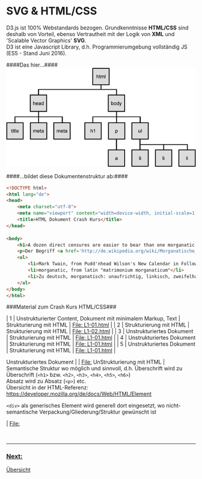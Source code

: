 # SVG  & HTML/CSS

D3.js ist 100% Webstandards bezogen. Grundkenntnisse **HTML/CSS** sind deshalb von Vorteil, ebenso Vertrautheit mit der Logik von **XML** und 'Scalable Vector Graphics' **SVG**.<br>
D3 ist eine Javascript Library, d.h. Programmierumgebung vollständig JS (ES5 - Stand Juni 2016).


####Das hier…####
![Domtree](dom_tree.png)



####…bildet diese Dokumentenstruktur ab:####
```html
<!DOCTYPE html>
<html lang="de">
<head>
    <meta charset="utf-8">
    <meta name="viewport" content="width=device-width, initial-scale=1.0">
    <title>HTML Dokument Crash Kurs</title>
</head>

<body>
    <h1>A dozen direct censures are easier to bear than one morganatic compliment.</h1>
    <p>Der Begriff <a href='http://de.wikipedia.org/wiki/Morganatische_Ehe'>morganatisch</a> geht auf die morganatische Ehe zurück. Als morganatische Ehe (lat. matrimonium morganaticum, mittellateinische Neubildung zu althochdeutsch morgangeba, «Morgengabe») oder Ehe zur linken Hand bezeichnet man eine im europäischen Adel nicht selten vorkommende Form der Ehe, bei der einer der beiden Ehepartner (meistens die Frau) von niedrigerem Stand war als der andere (Nichtebenbürtigkeit).</p>
    <ul>
        <li>Mark Twain, from Pudd'nhead Wilson's New Calendar in Following the Equator (1897)</li>
        <li>morganatic, from latin "matrimonium morganaticum"</li>
        <li>Zu deutsch, morganatisch: unaufrichtig, linkisch, zweifelhaft, fragwürdig</li>
    </ul>
</body>
</html>
```

###Material zum Crash Kurs HTML/CSS###


| 1      | Unstrukturierter Content, Dokument mit minimalem Markup, Text  | Strukturierung mit HTML | [File: L1-01.html](L1-01.html) |
| 2      | Strukturierung mit HTML | Strukturierung mit HTML | [File: L1-02.html](L1-02.html) |
| 3      | Unstrukturiertes Dokument | Strukturierung mit HTML | [File: L1-01.html](L1-01.html) |
| 4      | Unstrukturiertes Dokument | Strukturierung mit HTML | [File: L1-01.html](L1-01.html) |
| 5      | Unstrukturiertes Dokument | Strukturierung mit HTML | [File: L1-01.html](L1-01.html) |



Unstrukturiertes Dokument |  | [File:](L1-01.html)
UnStrukturierung mit HTML | Semantische Struktur wo möglich und sinnvoll, d.h. Überschrift wird zu Überschrift (`<h1>` bzw. `<h2>`, `<h3>`, `<h4>`, `<h5>`, `<h6>`)<br> Absatz wird zu Absatz (`<p>`) etc. <br> Übersicht in der HTML-Referenz: https://developer.mozilla.org/de/docs/Web/HTML/Element<p>`<div>` als generisches Element wird generell dort eingesetzt, wo nicht-semantische Verpackung/Gliederung/Struktur gewünscht ist</p> | [File:](L1-01.html)




<p>&nbsp;</p>

---


### [Next:](../_L1/)

[Übersicht](../README.md#chapter)
